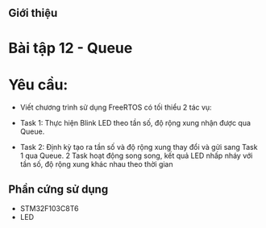 ## Giới thiệu
# Bài tập 12 - Queue

# Yêu cầu:
- Viết chương trình sử dụng FreeRTOS có tối thiểu 2 tác vụ:

- Task 1: Thực hiện Blink LED theo tần số, độ rộng xung nhận được qua Queue.
- Task 2: Định kỳ tạo ra tần số và độ rộng xung thay đổi và gửi sang Task 1 qua Queue. 2 Task hoạt động song song, kết quả LED nhấp nháy với tần số, độ rộng xung khác nhau theo thời gian
## Phần cứng sử dụng
- STM32F103C8T6
- LED
